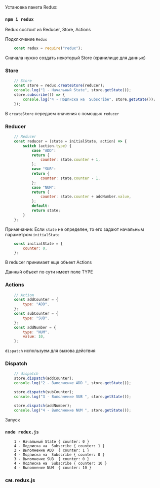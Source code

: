 Установка пакета Redux:

### `npm i redux`

Redux состоит из Reducer, Store, Actions

Подключение `Redux`

```js
    const redux = require("redux");
```

Сначала нужно создать некоторый Store (хранилище для данных)

### Store

```js
    // Store
    const store = redux.createStore(reducer);
    console.log("1 - Начальный State", store.getState());
    store.subscribe(() => {
        console.log("4 - Подписка на  Subscribe", store.getState());
    });
```

В `createStore` передаем значения с помощью ```reducer```

### Reducer

```js
    // Reducer
    const reducer = (state = initialState, action) => {
        switch (action.type) {
            case "ADD":
            return {
                counter: state.counter + 1,
            };
            case "SUB":
            return {
                counter: state.counter - 1,
            };
            case "NUM":
            return {
                counter: state.counter + addNumber.value,
            };
            default:
            return state;
        }
    };
```

Примечание:
Если `state` не определен, то его задают начальным параметром `initialState`

```js
    const initialState = {
        counter: 0,
    };
```

В reducer принимает еще объект Actions

Данный объект по сути имеет поле TYPE

### Actions

```js
    // Action
    const addCounter = {
        type: "ADD",
    };
    const subCounter = {
        type: "SUB",
    };
    const addNumber = {
        type: "NUM",
        value: 10,
    };
```

```dispatch``` используем для вызова действия

### Dispatch
```js
    // dispatch 
    store.dispatch(addCounter);
    console.log("2 - Выполнение ADD ", store.getState());

    store.dispatch(subCounter);
    console.log("3 - Выполнение SUB ", store.getState());

    store.dispatch(addNumber);
    console.log("4 - Выполнение NUM ", store.getState());

```

Запуск

### `node redux.js`
```
    1 - Начальный State { counter: 0 }
    4 - Подписка на  Subscribe { counter: 1 }
    2 - Выполнение ADD  { counter: 1 }
    4 - Подписка на  Subscribe { counter: 0 }
    3 - Выполнение SUB  { counter: 0 }
    4 - Подписка на  Subscribe { counter: 10 }
    4 - Выполнение NUM  { counter: 10 }
```


### см. redux.js
